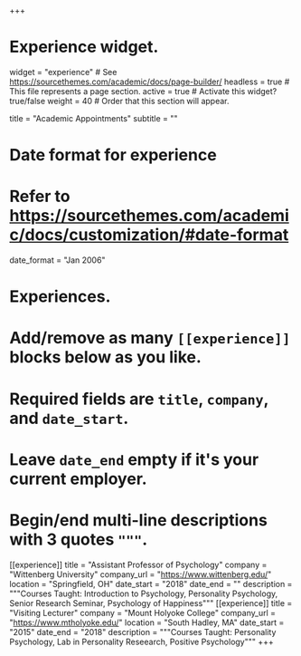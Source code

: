 +++
# Experience widget.
widget = "experience"  # See https://sourcethemes.com/academic/docs/page-builder/
headless = true  # This file represents a page section.
active = true  # Activate this widget? true/false
weight = 40  # Order that this section will appear.

title = "Academic Appointments"
subtitle = ""

# Date format for experience
#   Refer to https://sourcethemes.com/academic/docs/customization/#date-format
date_format = "Jan 2006"

# Experiences.
#   Add/remove as many `[[experience]]` blocks below as you like.
#   Required fields are `title`, `company`, and `date_start`.
#   Leave `date_end` empty if it's your current employer.
#   Begin/end multi-line descriptions with 3 quotes `"""`.
[[experience]]
  title = "Assistant Professor of Psychology"
  company = "Wittenberg University"
  company_url = "https://www.wittenberg.edu/"
  location = "Springfield, OH"
  date_start = "2018"
  date_end = ""
  description = """Courses Taught: Introduction to Psychology, Personality Psychology, Senior Research Seminar, Psychology of Happiness"""
[[experience]]
  title = "Visiting Lecturer"
  company = "Mount Holyoke College"
  company_url = "https://www.mtholyoke.edu/"
  location = "South Hadley, MA"
  date_start = "2015"
  date_end = "2018"
  description = """Courses Taught: Personality Psychology, Lab in Personality Reseearch, Positive Psychology"""
+++
